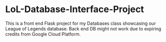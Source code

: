 # LoL-Database-Interface-Project

This is a front end Flask project for my Databases class showcasing our League of Legends database. 
Back end DB might not work due to expiring credits from Google Cloud Platform.  
